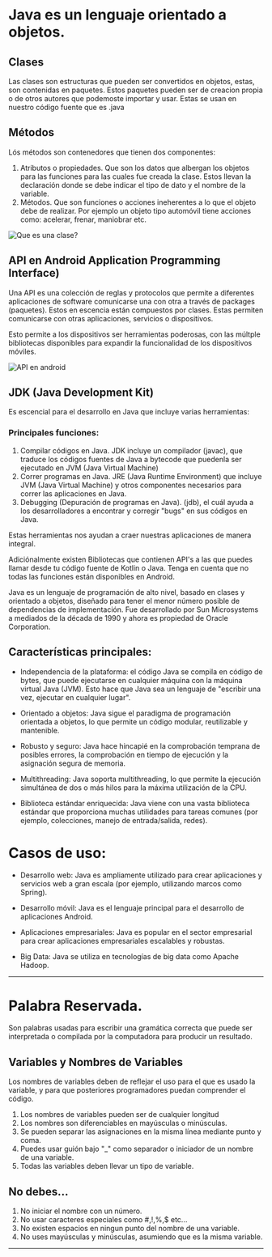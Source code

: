 # Java es un lenguaje orientado a objetos.

## Clases
Las clases son estructuras que pueden ser convertidos en objetos, estas, son contenidas en paquetes. Estos paquetes pueden ser de creacion propia o de otros autores que podemoste importar y usar. Estas se usan en nuestro código fuente que es .java 

## Métodos
Lós métodos son contenedores que tienen dos componentes:

1. Atributos o propiedades. Que son los datos que albergan los objetos para las funciones para las cuales fue creada la clase. Estos llevan la declaración donde se debe indicar el tipo de dato y el nombre de la variable.
2. Métodos. Que son funciones o acciones ineherentes a lo que el objeto debe de realizar. Por ejemplo un objeto tipo automóvil tiene acciones como: acelerar, frenar, maniobrar etc.

![Que es una clase?](https://github.com/josblax/AplicacionesMoviles/blob/main/Images/Clase-2.png)

## API en Android Application Programming Interface)

Una API es una colección de reglas y protocolos que permite a diferentes aplicaciones de software comunicarse una con otra a través de packages (paquetes). Estos en escencia están compuestos por clases. Estas permiten comunicarse con otras aplicaciones, servicios o dispositivos.

Esto permite a los dispositivos ser herramientas poderosas, con las múltple bibliotecas disponibles para expandir la funcionalidad de los dispositivos móviles.

![API en android](https://github.com/josblax/AplicacionesMoviles/blob/main/Images/Package%20Android.png)

## JDK (Java Development Kit)

Es escencial para el desarrollo en Java que incluye varias herramientas:

### Principales funciones:

1. Compilar códigos en Java. JDK incluye un compilador (javac), que traduce los códigos fuentes de Java a bytecode que puedenla ser ejecutado en JVM (Java Virtual Machine)
2. Correr programas en Java. JRE (Java Runtime Environment) que incluye JVM (Java Virtual Machine) y otros componentes necesarios para correr las aplicaciones en Java.
3. Debugging (Depuración de programas en Java). (jdb), el cuál ayuda a los desarrolladores a encontrar y corregir "bugs" en sus códigos en Java.

Estas herramientas nos ayudan a craer nuestras aplicaciones de manera integral.

Adiciónalmente existen Bibliotecas que contienen API's a las que puedes llamar desde tu código fuente de Kotlin o Java. Tenga en cuenta que no todas las funciones están disponibles en Android.

Java es un lenguaje de programación de alto nivel, basado en clases y orientado a objetos, diseñado para tener el menor número posible de dependencias de implementación. Fue desarrollado por Sun Microsystems a mediados de la década de 1990 y ahora es propiedad de Oracle Corporation.

## Características principales:

* Independencia de la plataforma: el código Java se compila en código de bytes, que puede ejecutarse en cualquier máquina con la máquina virtual Java (JVM). Esto hace que Java sea un lenguaje de "escribir una vez, ejecutar en cualquier lugar".

* Orientado a objetos: Java sigue el paradigma de programación orientada a objetos, lo que permite un código modular, reutilizable y mantenible.

* Robusto y seguro: Java hace hincapié en la comprobación temprana de posibles errores, la comprobación en tiempo de ejecución y la asignación segura de memoria.

* Multithreading: Java soporta multithreading, lo que permite la ejecución simultánea de dos o más hilos para la máxima utilización de la CPU.

* Biblioteca estándar enriquecida: Java viene con una vasta biblioteca estándar que proporciona muchas utilidades para tareas comunes (por ejemplo, colecciones, manejo de entrada/salida, redes).

# Casos de uso:

* Desarrollo web: Java es ampliamente utilizado para crear aplicaciones y servicios web a gran escala (por ejemplo, utilizando marcos como Spring).

* Desarrollo móvil: Java es el lenguaje principal para el desarrollo de aplicaciones Android.

* Aplicaciones empresariales: Java es popular en el sector empresarial para crear aplicaciones empresariales escalables y robustas.

* Big Data: Java se utiliza en tecnologías de big data como Apache Hadoop.

___

# Palabra Reservada.

Son palabras usadas para escribir una gramática correcta que puede ser interpretada o compilada por la computadora para producir un resultado.

## Variables y Nombres de Variables

Los nombres de variables deben de reflejar el uso para el que es usado la variable, y para que posteriores programadores puedan comprender el código.


1. Los nombres de variables pueden ser de cualquier longitud
3. Los nombres son diferenciables en mayúsculas o minúsculas.
4. Se pueden separar las asignaciones en la misma línea mediante punto y coma.
5. Puedes usar guión bajo "_" como separador o iniciador de un nombre de una variable.
6. Todas las variables deben llevar un tipo de variable.

## No debes...

1. No iniciar el nombre con un número.
2. No usar caracteres especiales como #,!,%,$ etc...
3. No existen espacios en ningun punto del nombre de una variable.
4. No uses mayúsculas y minúsculas, asumiendo que es la misma variable.

___


